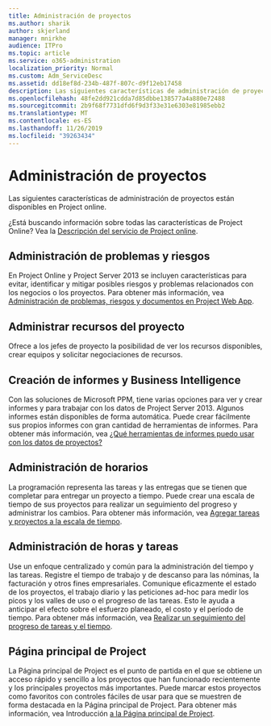 ```yaml
---
title: Administración de proyectos
ms.author: sharik
author: skjerland
manager: mnirkhe
audience: ITPro
ms.topic: article
ms.service: o365-administration
localization_priority: Normal
ms.custom: Adm_ServiceDesc
ms.assetid: dd18ef8d-234b-487f-807c-d9f12eb17458
description: Las siguientes características de administración de proyectos están disponibles en Project online.
ms.openlocfilehash: 48fe2dd921cdda7d85dbbe138577a4a880e72488
ms.sourcegitcommit: 2b9f68f7731dfd6f9d3f33e31e6303e81985ebb2
ms.translationtype: MT
ms.contentlocale: es-ES
ms.lasthandoff: 11/26/2019
ms.locfileid: "39263434"
---
```

# <a name="project-management"></a>Administración de proyectos

Las siguientes características de administración de proyectos están disponibles en Project online.
  
¿Está buscando información sobre todas las características de Project Online? Vea la [Descripción del servicio de Project online](project-online-service-description.md).
  
## <a name="issues-and-risk-management"></a>Administración de problemas y riesgos

En Project Online y Project Server 2013 se incluyen características para evitar, identificar y mitigar posibles riesgos y problemas relacionados con los negocios o los proyectos. Para obtener más información, vea [Administración de problemas, riesgos y documentos en Project Web App](https://go.microsoft.com/fwlink/?LinkId=402634).
  
## <a name="manage-project-resources"></a>Administrar recursos del proyecto

Ofrece a los jefes de proyecto la posibilidad de ver los recursos disponibles, crear equipos y solicitar negociaciones de recursos.
  
## <a name="reporting-and-business-intelligence"></a>Creación de informes y Business Intelligence

Con las soluciones de Microsoft PPM, tiene varias opciones para ver y crear informes y para trabajar con los datos de Project Server 2013. Algunos informes están disponibles de forma automática. Puede crear fácilmente sus propios informes con gran cantidad de herramientas de informes. Para obtener más información, vea [¿Qué herramientas de informes puedo usar con los datos de proyectos?](https://go.microsoft.com/fwlink/?LinkId=402642)
  
## <a name="schedule-management"></a>Administración de horarios

La programación representa las tareas y las entregas que se tienen que completar para entregar un proyecto a tiempo. Puede crear una escala de tiempo de sus proyectos para realizar un seguimiento del progreso y administrar los cambios. Para obtener más información, vea [Agregar tareas y proyectos a la escala de tiempo](https://go.microsoft.com/fwlink/?LinkID=402655).
  
## <a name="time-and-task-management"></a>Administración de horas y tareas

Use un enfoque centralizado y común para la administración del tiempo y las tareas. Registre el tiempo de trabajo y de descanso para las nóminas, la facturación y otros fines empresariales. Comunique eficazmente el estado de los proyectos, el trabajo diario y las peticiones ad-hoc para medir los picos y los valles de uso o el progreso de las tareas. Esto le ayuda a anticipar el efecto sobre el esfuerzo planeado, el costo y el período de tiempo. Para obtener más información, vea [Realizar un seguimiento del progreso de tareas y el tiempo](https://go.microsoft.com/fwlink/p/?LinkId=271321).

## <a name="project-home"></a>Página principal de Project

La Página principal de Project es el punto de partida en el que se obtiene un acceso rápido y sencillo a los proyectos que han funcionado recientemente y los principales proyectos más importantes. Puede marcar estos proyectos como favoritos con controles fáciles de usar para que se muestren de forma destacada en la Página principal de Project. Para obtener más información, vea Introducción [a la Página principal de Project](https://support.office.com/article/get-started-with-project-home-a3b38418-35e7-4df4-8e4a-ba6a4fa0562a?ui=en-US&rs=en-US&ad=US).
